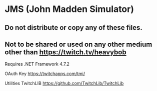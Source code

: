 # JMS (John Madden Simulator) 
## Do not distribute or copy any of these files.
## Not to be shared or used on any other medium other than https://twitch.tv/heavybob

Requires .NET Framework 4.7.2

OAuth Key
https://twitchapps.com/tmi/

Utilities TwitchLIB
https://github.com/TwitchLib/TwitchLib
